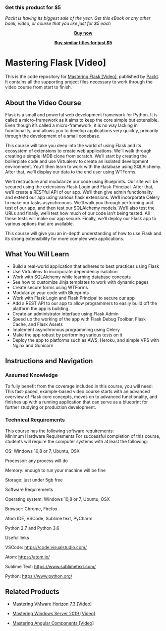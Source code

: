 
### Get this product for $5

<i>Packt is having its biggest sale of the year. Get this eBook or any other book, video, or course that you like just for $5 each</i>


<b><p align='center'>[Buy now](https://packt.link/9781784393915)</p></b>


<b><p align='center'>[Buy similar titles for just $5](https://subscription.packtpub.com/search)</p></b>


# Mastering Flask [Video]
This is the code repository for [Mastering Flask [Video]](https://www.packtpub.com/web-development/mastering-flask-video?utm_source=github&utm_medium=repository&utm_campaign=9781784393915), published by [Packt](https://www.packtpub.com/?utm_source=github). It contains all the supporting project files necessary to work through the video course from start to finish.
## About the Video Course
Flask is a small and powerful web development framework for Python. It is called a micro-framework as it aims to keep the core simple but extensible. Even though it’s called a micro-framework, it is no way lacking in functionality, and allows you to develop applications very quickly, primarily through the development of a small codebase.

This course will take you deep into the world of using Flask and its ecosystem of extensions to create web applications. We’ll walk through creating a simple IMDB clone from scratch. We’ll start by creating the boilerplate code and use Virtualenv to create an isolated development environment. You’ll then learn to work with the database using SQLAlchemy. After that, we’ll display our data to the end user using WTForms.

We’ll restructure and modularize our code using Blueprints. Our site will be secured using the extensions Flask-Login and Flask-Principal. After that, we’ll create a RESTful API of our app. We’ll then give admin functionality and extend our app using various flask extensions. We’ll incorporate Celery to make our tasks asynchronous. We’ll walk you through performing unit test of our app, and then test our SQLAlchemy models. We’ll also test the URLs and finally, we’ll test how much of our code isn’t being tested. All these tests will make our app secure. Finally, we’ll deploy our Flask app to various options that are available.

This course will give you an in-depth understanding of how to use Flask and its strong extensibility for more complex web applications.


<H2>What You Will Learn</H2>
<DIV class=book-info-will-learn-text>
<UL>
<LI>Build a real-world application that adheres to best practices using Flask 
<LI>Use Virtualenv to incorporate dependency isolation 
<LI>Work with SQLAlchemy while learning database concepts 
<LI>See how to customize Jinja templates to work with dynamic pages 
<LI>Create secure forms using WTForms 
<LI>Modularize your code with Blueprints 
<LI>Work with Flask Login and Flask Principal to secure our app 
<LI>Add a REST API to our app to allow programmers to easily build off the platform the app is building 
<LI>Create an administrator interface using Flask Admin 
<LI>Speed up the working of the app with Flask Debug Toolbar, Flask Cache, and Flask Assets 
<LI>Implement asynchronous programming using Celery 
<LI>Make the app robust by performing various tests on it 
<LI>Deploy the app to platforms such as AWS, Heroku, and simple VPS with Nginx and Gunicorn </LI></UL></DIV>

## Instructions and Navigation
### Assumed Knowledge
To fully benefit from the coverage included in this course, you will need:<br/>
This fast-paced, example-based video course starts with an advanced overview of Flask core concepts, moves on to advanced functionality, and finishes up with a running application that can serve as a blueprint for further studying or production development.

### Technical Requirements
This course has the following software requirements:<br/>
Minimum Hardware Requirements
For successful completion of this course, students will require the computer systems with at least the following:

OS: Windows 10,8 or 7, Ubuntu, OSX

Processor: any process will do

Memory: enough to run your machine will be fine

Storage: just under 5gb free 

Software Requirements

Operating system: Windows 10,8 or 7, Ubuntu, OSX

Browser: Chrome, Firefox

Atom IDE, VSCode, Sublime text, PyCharm

Python 2.7 and Python 3.6

Useful links

VSCode:  https://code.visualstudio.com/

Atom:  https://atom.io/

Sublime Text: https://www.sublimetext.com/

Python: https://www.python.org/

## Related Products
* [Mastering VMware Horizon 7.3 [Video]](https://www.packtpub.com/virtualization-and-cloud/mastering-vmware-horizon-73-video?utm_source=github&utm_medium=repository&utm_campaign=9781789802320)

* [Mastering Windows Server 2019 [Video]](https://www.packtpub.com/networking-and-servers/mastering-windows-server-2019-video?utm_source=github&utm_medium=repository&utm_campaign=9781789958263)

* [Mastering Angular Components [Video]](https://www.packtpub.com/web-development/mastering-angular-components-video?utm_source=github&utm_medium=repository&utm_campaign=9781789805093)

